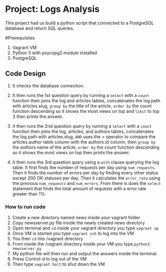 # Project: Logs Analysis
This project had us build a python script that connected to a PostgreSQL database and return SQL queries.

#Prerequisites

1. Vagrant VM
2. Python 3 with psycopg2 module installed
3. PostgreSQL

## Code Design

1. It checks the database connection.
2. It then runs the 1st question query by running a `select` with a `count` function then joins the log and articles tables, concatenates the log.path with articles.slug, `group by` the title of the article, `order by` the count function descending so it shows the most views on top and `limit` to top 3 then prints the answer.

3. It then runs the 2nd question query by running a `select` with a `count` function then joins the log, articles, and authors tables, concatenates the log.path with articles.slug, `AND` uses the = operator to compare the articles.author table column with the authors.id column, then `group by` the authors name of the article, `order by` the count function descending so it shows the most views on top then prints the answer.

4. It then runs the 3rd question query using a `with` clause querying the log table. It first finds the number of requests per day using `num_requests`. Then it finds the number of errors per day by finding every other status except 200 OK statuses per day. Then it calculates the `error_rate` using the previous `num_requests` and `num_errors`. From there is does the `select` statement that finds the total amount of requests with a error rate greater than 1%.

### How to run code

1. Create a new directory named news inside your vagrant folder
2. Copy newsserver.py file inside the newly created news directory
3. Open terminal and `cd` inside your vagrant directory you type `vagrant up`
4. Once VM is started you type `vagrant ssh` to log into the VM
5. You then `cd` into /vagrant directory
6. From inside the /vagrant directory inside your VM you type `python3 newsserver.py`
7. My python file will then run and output the answers inside the terminal.
8. Press Control-d to log out of the VM
9. Then type `vagrant halt` to shut down the VM

